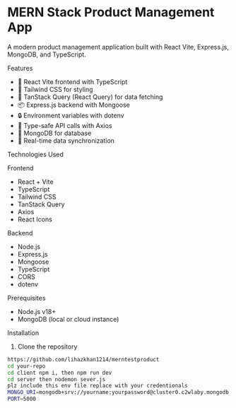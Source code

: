# MERN Stack Product Management App

A modern product management application built with React Vite, Express.js, MongoDB, and TypeScript.

Features

- 🚀 React Vite frontend with TypeScript
- 🎨 Tailwind CSS for styling
- 📡 TanStack Query (React Query) for data fetching
- 📦 Express.js backend with Mongoose
- 🔒 Environment variables with dotenv
- 📄 Type-safe API calls with Axios
- 🍃 MongoDB for database
- 🔄 Real-time data synchronization

Technologies Used

Frontend
- React + Vite
- TypeScript
- Tailwind CSS
- TanStack Query
- Axios
- React Icons

Backend
- Node.js
- Express.js
- Mongoose
- TypeScript
- CORS
- dotenv

 Prerequisites

- Node.js v18+
- MongoDB (local or cloud instance)

Installation

1. Clone the repository
```bash
https://github.com/lihazkhan1214/merntestproduct
cd your-repo
cd client npm i, then npm run dev
cd server then nodemon sever.js
plz include this env file replace with your credentionals
MONGO_URI=mongodb+srv://yourname:yourpassword@cluster0.c2wlaby.mongodb.net/?retryWrites=true&w=majority&appName=Cluster0
PORT=5000
